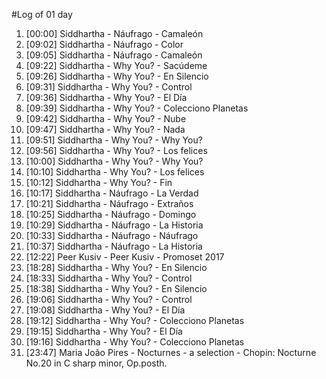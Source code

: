 #Log of 01 day

1. [00:00] Siddhartha - Náufrago - Camaleón
1. [09:02] Siddhartha - Náufrago - Color
1. [09:05] Siddhartha - Náufrago - Camaleón
1. [09:22] Siddhartha - Why You? - Sacúdeme
1. [09:26] Siddhartha - Why You? - En Silencio
1. [09:31] Siddhartha - Why You? - Control
1. [09:36] Siddhartha - Why You? - El Día
1. [09:39] Siddhartha - Why You? - Colecciono Planetas
1. [09:42] Siddhartha - Why You? - Nube
1. [09:47] Siddhartha - Why You? - Nada
1. [09:51] Siddhartha - Why You? - Why You?
1. [09:56] Siddhartha - Why You? - Los felices
1. [10:00] Siddhartha - Why You? - Why You?
1. [10:10] Siddhartha - Why You? - Los felices
1. [10:12] Siddhartha - Why You? - Fin
1. [10:17] Siddhartha - Náufrago - La Verdad
1. [10:21] Siddhartha - Náufrago - Extraños
1. [10:25] Siddhartha - Náufrago - Domingo
1. [10:29] Siddhartha - Náufrago - La Historia
1. [10:33] Siddhartha - Náufrago - Náufrago
1. [10:37] Siddhartha - Náufrago - La Historia
1. [12:22] Peer Kusiv - Peer Kusiv - Promoset 2017
1. [18:28] Siddhartha - Why You? - En Silencio
1. [18:33] Siddhartha - Why You? - Control
1. [18:38] Siddhartha - Why You? - En Silencio
1. [19:06] Siddhartha - Why You? - Control
1. [19:08] Siddhartha - Why You? - El Día
1. [19:12] Siddhartha - Why You? - Colecciono Planetas
1. [19:15] Siddhartha - Why You? - El Día
1. [19:16] Siddhartha - Why You? - Colecciono Planetas
1. [23:47] Maria João Pires - Nocturnes - a selection - Chopin: Nocturne No.20 in C sharp minor, Op.posth.
